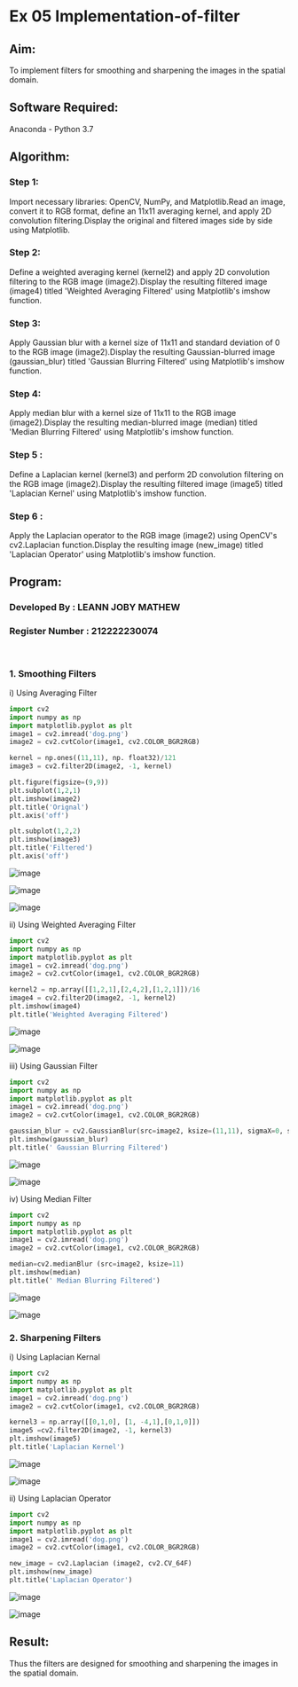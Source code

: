 # Ex 05 Implementation-of-filter
## Aim:
To implement filters for smoothing and sharpening the images in the spatial domain.

## Software Required:
Anaconda - Python 3.7

## Algorithm:

### Step 1:
Import necessary libraries: OpenCV, NumPy, and Matplotlib.Read an image, convert it to RGB format, define an 11x11 averaging kernel, and apply 2D convolution filtering.Display the original and filtered images side by side using Matplotlib.

### Step 2:
Define a weighted averaging kernel (kernel2) and apply 2D convolution filtering to the RGB image (image2).Display the resulting filtered image (image4) titled 'Weighted Averaging Filtered' using Matplotlib's imshow function.

### Step 3:
Apply Gaussian blur with a kernel size of 11x11 and standard deviation of 0 to the RGB image (image2).Display the resulting Gaussian-blurred image (gaussian_blur) titled 'Gaussian Blurring Filtered' using Matplotlib's imshow function.

### Step 4:
Apply median blur with a kernel size of 11x11 to the RGB image (image2).Display the resulting median-blurred image (median) titled 'Median Blurring Filtered' using Matplotlib's imshow function.

### Step 5 :
Define a Laplacian kernel (kernel3) and perform 2D convolution filtering on the RGB image (image2).Display the resulting filtered image (image5) titled 'Laplacian Kernel' using Matplotlib's imshow function.

### Step 6 :
Apply the Laplacian operator to the RGB image (image2) using OpenCV's cv2.Laplacian function.Display the resulting image (new_image) titled 'Laplacian Operator' using Matplotlib's imshow function.

## Program:
### Developed By : LEANN JOBY MATHEW
### Register Number : 212222230074
</br>

### 1. Smoothing Filters

i) Using Averaging Filter
```Python
import cv2
import numpy as np
import matplotlib.pyplot as plt
image1 = cv2.imread('dog.png')
image2 = cv2.cvtColor(image1, cv2.COLOR_BGR2RGB)

kernel = np.ones((11,11), np. float32)/121
image3 = cv2.filter2D(image2, -1, kernel)

plt.figure(figsize=(9,9))
plt.subplot(1,2,1)
plt.imshow(image2)
plt.title('Orignal')
plt.axis('off')

plt.subplot(1,2,2)
plt.imshow(image3)
plt.title('Filtered')
plt.axis('off')
```
![image](https://github.com/Leann4468/Implementation-of-filter/assets/121165979/99db3f1b-57e0-443d-a330-4973c47ceba8)

![image](https://github.com/Leann4468/Implementation-of-filter/assets/121165979/32859d2b-ef5a-4f7d-bc15-675546fd11c5)

![image](https://github.com/Leann4468/Implementation-of-filter/assets/121165979/ca7d2e5b-9ba0-43ff-9a1f-402db8936ac4)

ii) Using Weighted Averaging Filter
```Python
import cv2
import numpy as np
import matplotlib.pyplot as plt
image1 = cv2.imread('dog.png')
image2 = cv2.cvtColor(image1, cv2.COLOR_BGR2RGB)

kernel2 = np.array([[1,2,1],[2,4,2],[1,2,1]])/16
image4 = cv2.filter2D(image2, -1, kernel2)
plt.imshow(image4)
plt.title('Weighted Averaging Filtered')
```
![image](https://github.com/Leann4468/Implementation-of-filter/assets/121165979/54d1bc21-9438-42e0-997b-83ab0c822d8d)

![image](https://github.com/Leann4468/Implementation-of-filter/assets/121165979/5b61c3ec-dc24-4cfc-9796-7edd356d687b)

iii) Using Gaussian Filter
```Python
import cv2
import numpy as np
import matplotlib.pyplot as plt
image1 = cv2.imread('dog.png')
image2 = cv2.cvtColor(image1, cv2.COLOR_BGR2RGB)

gaussian_blur = cv2.GaussianBlur(src=image2, ksize=(11,11), sigmaX=0, sigmaY=0)
plt.imshow(gaussian_blur)
plt.title(' Gaussian Blurring Filtered')
```
![image](https://github.com/Leann4468/Implementation-of-filter/assets/121165979/77a3d8d2-24ec-410d-9573-1e2b611c0230)

![image](https://github.com/Leann4468/Implementation-of-filter/assets/121165979/93673b9b-3330-4394-9a80-7753e4a41fcc)

iv) Using Median Filter
```Python
import cv2
import numpy as np
import matplotlib.pyplot as plt
image1 = cv2.imread('dog.png')
image2 = cv2.cvtColor(image1, cv2.COLOR_BGR2RGB)

median=cv2.medianBlur (src=image2, ksize=11)
plt.imshow(median)
plt.title(' Median Blurring Filtered')
```
![image](https://github.com/Leann4468/Implementation-of-filter/assets/121165979/06c3dbfb-2571-4b51-9c5f-c7f23ae23420)

![image](https://github.com/Leann4468/Implementation-of-filter/assets/121165979/72a82705-fc83-4e9a-8bc7-1c0ed376fec2)

### 2. Sharpening Filters
i) Using Laplacian Kernal
```Python
import cv2
import numpy as np
import matplotlib.pyplot as plt
image1 = cv2.imread('dog.png')
image2 = cv2.cvtColor(image1, cv2.COLOR_BGR2RGB)

kernel3 = np.array([[0,1,0], [1, -4,1],[0,1,0]])
image5 =cv2.filter2D(image2, -1, kernel3)
plt.imshow(image5)
plt.title('Laplacian Kernel')
```
![image](https://github.com/Leann4468/Implementation-of-filter/assets/121165979/40c43918-191c-42b7-963e-28342b8ea7aa)

![image](https://github.com/Leann4468/Implementation-of-filter/assets/121165979/2327ab84-ca43-4d0f-9354-61333d19a228)

ii) Using Laplacian Operator
```Python
import cv2
import numpy as np
import matplotlib.pyplot as plt
image1 = cv2.imread('dog.png')
image2 = cv2.cvtColor(image1, cv2.COLOR_BGR2RGB)

new_image = cv2.Laplacian (image2, cv2.CV_64F)
plt.imshow(new_image)
plt.title('Laplacian Operator')
```
![image](https://github.com/Leann4468/Implementation-of-filter/assets/121165979/558022ed-7c6d-4216-9706-e2b4eeb0cefc)

![image](https://github.com/Leann4468/Implementation-of-filter/assets/121165979/e6b9bfc2-e68c-4d24-b92b-2563f9d3bbc8)

## Result:
Thus the filters are designed for smoothing and sharpening the images in the spatial domain.
